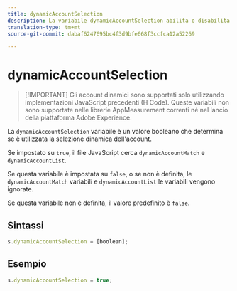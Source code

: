 ```yaml
---
title: dynamicAccountSelection
description: La variabile dynamicAccountSelection abilita o disabilita la selezione dinamica degli account.
translation-type: tm+mt
source-git-commit: dabaf6247695bc4f3d9bfe668f3ccfca12a52269

---
```



# dynamicAccountSelection

>[!IMPORTANT] Gli account dinamici sono supportati solo utilizzando implementazioni JavaScript precedenti (H Code). Queste variabili non sono supportate nelle librerie AppMeasurement correnti né nel lancio della piattaforma Adobe Experience.

La `dynamicAccountSelection` variabile è un valore booleano che determina se è utilizzata la selezione dinamica dell&#39;account.

Se impostato su `true`, il file JavaScript cerca `dynamicAccountMatch` e `dynamicAccountList`.

Se questa variabile è impostata su `false`, o se non è definita, le `dynamicAccountMatch` variabili e `dynamicAccountList` le variabili vengono ignorate.

Se questa variabile non è definita, il valore predefinito è `false`.

## Sintassi

```js
s.dynamicAccountSelection = [boolean];
```

## Esempio

```js
s.dynamicAccountSelection = true;
```

